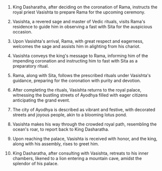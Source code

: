1. King Dasharatha, after deciding on the coronation of Rama, instructs the royal priest Vasishta to prepare Rama for the upcoming ceremony.

2. Vasishta, a revered sage and master of Vedic rituals, visits Rama's residence to guide him in observing a fast with Sita for the auspicious occasion.

3. Upon Vasishta's arrival, Rama, with great respect and eagerness, welcomes the sage and assists him in alighting from his chariot.

4. Vasishta conveys the king's message to Rama, informing him of the impending coronation and instructing him to fast with Sita as a preparatory ritual.

5. Rama, along with Sita, follows the prescribed rituals under Vasishta's guidance, preparing for the coronation with purity and devotion.

6. After completing the rituals, Vasishta returns to the royal palace, witnessing the bustling streets of Ayodhya filled with eager citizens anticipating the grand event.

7. The city of Ayodhya is described as vibrant and festive, with decorated streets and joyous people, akin to a blooming lotus pond.

8. Vasishta makes his way through the crowded royal path, resembling the ocean's roar, to report back to King Dasharatha.

9. Upon reaching the palace, Vasishta is received with honor, and the king, along with his assembly, rises to greet him.

10. King Dasharatha, after consulting with Vasishta, retreats to his inner chambers, likened to a lion entering a mountain cave, amidst the splendor of his palace.
